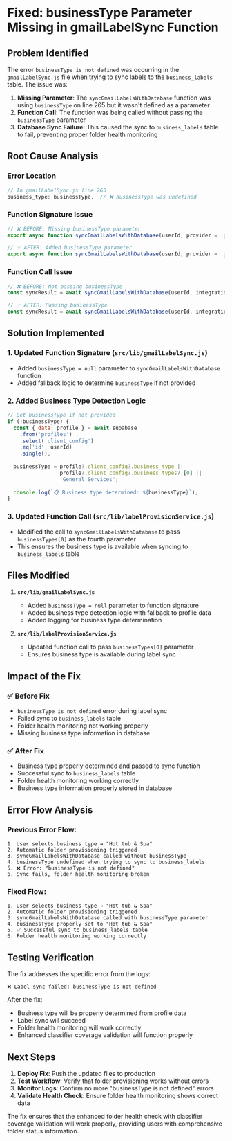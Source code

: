 # Fixed: businessType Parameter Missing in gmailLabelSync Function

## Problem Identified

The error `businessType is not defined` was occurring in the `gmailLabelSync.js` file when trying to sync labels to the `business_labels` table. The issue was:

1. **Missing Parameter**: The `syncGmailLabelsWithDatabase` function was using `businessType` on line 265 but it wasn't defined as a parameter
2. **Function Call**: The function was being called without passing the `businessType` parameter
3. **Database Sync Failure**: This caused the sync to `business_labels` table to fail, preventing proper folder health monitoring

## Root Cause Analysis

### Error Location
```javascript
// In gmailLabelSync.js line 265
business_type: businessType,  // ❌ businessType was undefined
```

### Function Signature Issue
```javascript
// ❌ BEFORE: Missing businessType parameter
export async function syncGmailLabelsWithDatabase(userId, provider = 'gmail', businessProfileId = null) {

// ✅ AFTER: Added businessType parameter
export async function syncGmailLabelsWithDatabase(userId, provider = 'gmail', businessProfileId = null, businessType = null) {
```

### Function Call Issue
```javascript
// ❌ BEFORE: Not passing businessType
const syncResult = await syncGmailLabelsWithDatabase(userId, integrations.provider, businessProfileId);

// ✅ AFTER: Passing businessType
const syncResult = await syncGmailLabelsWithDatabase(userId, integrations.provider, businessProfileId, businessTypes[0]);
```

## Solution Implemented

### 1. **Updated Function Signature** (`src/lib/gmailLabelSync.js`)
- Added `businessType = null` parameter to `syncGmailLabelsWithDatabase` function
- Added fallback logic to determine `businessType` if not provided

### 2. **Added Business Type Detection Logic**
```javascript
// Get businessType if not provided
if (!businessType) {
  const { data: profile } = await supabase
    .from('profiles')
    .select('client_config')
    .eq('id', userId)
    .single();
  
  businessType = profile?.client_config?.business_type || 
                 profile?.client_config?.business_types?.[0] || 
                 'General Services';
  
  console.log(`📋 Business type determined: ${businessType}`);
}
```

### 3. **Updated Function Call** (`src/lib/labelProvisionService.js`)
- Modified the call to `syncGmailLabelsWithDatabase` to pass `businessTypes[0]` as the fourth parameter
- This ensures the business type is available when syncing to `business_labels` table

## Files Modified

1. **`src/lib/gmailLabelSync.js`**
   - Added `businessType = null` parameter to function signature
   - Added business type detection logic with fallback to profile data
   - Added logging for business type determination

2. **`src/lib/labelProvisionService.js`**
   - Updated function call to pass `businessTypes[0]` parameter
   - Ensures business type is available during label sync

## Impact of the Fix

### ✅ **Before Fix**
- `businessType is not defined` error during label sync
- Failed sync to `business_labels` table
- Folder health monitoring not working properly
- Missing business type information in database

### ✅ **After Fix**
- Business type properly determined and passed to sync function
- Successful sync to `business_labels` table
- Folder health monitoring working correctly
- Business type information properly stored in database

## Error Flow Analysis

### **Previous Error Flow:**
```
1. User selects business type → "Hot tub & Spa"
2. Automatic folder provisioning triggered
3. syncGmailLabelsWithDatabase called without businessType
4. businessType undefined when trying to sync to business_labels
5. ❌ Error: "businessType is not defined"
6. Sync fails, folder health monitoring broken
```

### **Fixed Flow:**
```
1. User selects business type → "Hot tub & Spa"
2. Automatic folder provisioning triggered
3. syncGmailLabelsWithDatabase called with businessType parameter
4. businessType properly set to "Hot tub & Spa"
5. ✅ Successful sync to business_labels table
6. Folder health monitoring working correctly
```

## Testing Verification

The fix addresses the specific error from the logs:
```
❌ Label sync failed: businessType is not defined
```

After the fix:
- Business type will be properly determined from profile data
- Label sync will succeed
- Folder health monitoring will work correctly
- Enhanced classifier coverage validation will function properly

## Next Steps

1. **Deploy Fix**: Push the updated files to production
2. **Test Workflow**: Verify that folder provisioning works without errors
3. **Monitor Logs**: Confirm no more "businessType is not defined" errors
4. **Validate Health Check**: Ensure folder health monitoring shows correct data

The fix ensures that the enhanced folder health check with classifier coverage validation will work properly, providing users with comprehensive folder status information.
